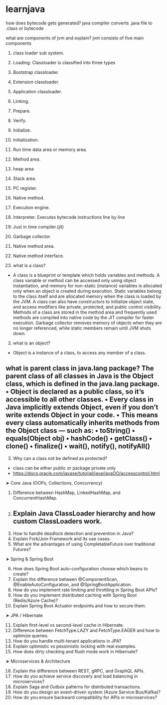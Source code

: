 # learnjava

how does bytecode gets generated?
java compiler converts .java file to .class or bytecode

what are components of jvm and explain?
jvm consists of five main components 
1. class loader sub system.
 1. Loading: Classloader is classified into three types
  1. Bootstrap classloader.
  2. Extension classloader.
  3. Application classloader.
 2. Linking.
  1. Prepare.
  2. Verify.
  3. Initialize.
 3. Initialization.
2. Run time data area or memory area.
1. Method area.
2. heap area
3. Stack area.
4. PC register.
5. Native method.
3. Execution engine.
1. Interpreter.
Executes bytecode instructions line by line
2. Just in time compiler.(jit)

3. Garbage collector.
4. Native method area.
5. Native method interface.
1. what is a class?
- A class is a blueprint or template which holds variables and methods. A class variable or method can be accessed only using object instantiation, and memory for non-static (instance) variables is allocated only when an object is created during execution. Static variables belong to the class itself and are allocated memory when the class is loaded by the JVM. A class can also have constructors to initialize object state, and access modifiers like private, protected, and public control visibility. Methods of a class are stored in the method area and frequently used methods are compiled into native code by the JIT compiler for faster execution. Garbage collector removes memory of objects when they are no longer referenced, while static members remain until JVM shuts down.
2. what is an object?
 - Object is a instance of a class, to access any member of a class.

what is parent class in java.lang package?
The parent class of all classes in Java is the Object class, which is defined in the java.lang package.
	•	Object is declared as a public class, so it’s accessible to all other classes.
	•	Every class in Java implicitly extends Object, even if you don’t write extends Object in your code.
	•	This means every class automatically inherits methods from the Object class — such as:
	•	toString()
	•	equals(Object obj)
	•	hashCode()
	•	getClass()
	•	clone()
	•	finalize()
	•	wait(), notify(), notifyAll()
- 
3. Why can a class not be defined as protected?
 - class can be either public or package private only
 - https://docs.oracle.com/javase/tutorial/java/javaOO/accesscontrol.html


➤ Core Java (OOPs, Collections, Concurrency)
1.	Difference between HashMap, LinkedHashMap, and ConcurrentHashMap.
2.	Explain Java ClassLoader hierarchy and how custom ClassLoaders work.
    - 
3.	How to handle deadlock detection and prevention in Java?
4.	Explain Fork/Join Framework and its use cases.
5.	What are the advantages of using CompletableFuture over traditional Futures?

➤ Spring & Spring Boot

6.	How does Spring Boot auto-configuration choose which beans to create?
7.	Explain the difference between @ComponentScan, @EnableAutoConfiguration, and @SpringBootApplication.
8.	How do you implement rate limiting and throttling in Spring Boot APIs?
9.	How do you implement distributed caching with Spring Boot (Redis/Azure Cache)?
10.	Explain Spring Boot Actuator endpoints and how to secure them.

➤ JPA / Hibernate

11.	Explain first-level vs second-level cache in Hibernate.
12.	Difference between FetchType.LAZY and FetchType.EAGER and how to optimize queries.
13.	How do you handle multi-tenant applications in JPA?
14.	Explain optimistic vs pessimistic locking with real examples.
15.	How does dirty checking and flush mode work in Hibernate?

➤ Microservices & Architecture

16.	Explain the difference between REST, gRPC, and GraphQL APIs.
17.	How do you achieve service discovery and load balancing in microservices?
18.	Explain Saga and Outbox patterns for distributed transactions.
19.	How do you design an event-driven system (Azure Service Bus/Kafka)?
20.	How do you ensure backward compatibility for APIs in microservices?
